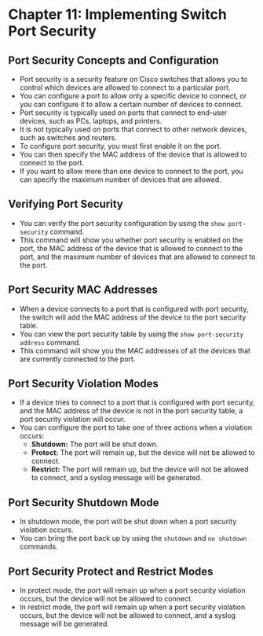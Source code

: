 # Chapter 11: Implementing Switch Port Security

## Port Security Concepts and Configuration

*   Port security is a security feature on Cisco switches that allows you to control which devices are allowed to connect to a particular port. 
*   You can configure a port to allow only a specific device to connect, or you can configure it to allow a certain number of devices to connect. 
*   Port security is typically used on ports that connect to end-user devices, such as PCs, laptops, and printers. 
*   It is not typically used on ports that connect to other network devices, such as switches and routers. 
*   To configure port security, you must first enable it on the port. 
*   You can then specify the MAC address of the device that is allowed to connect to the port. 
*   If you want to allow more than one device to connect to the port, you can specify the maximum number of devices that are allowed. 

## Verifying Port Security

*   You can verify the port security configuration by using the `show port-security` command. 
*   This command will show you whether port security is enabled on the port, the MAC address of the device that is allowed to connect to the port, and the maximum number of devices that are allowed to connect to the port. 

## Port Security MAC Addresses

*   When a device connects to a port that is configured with port security, the switch will add the MAC address of the device to the port security table. 
*   You can view the port security table by using the `show port-security address` command. 
*   This command will show you the MAC addresses of all the devices that are currently connected to the port. 

## Port Security Violation Modes

*   If a device tries to connect to a port that is configured with port security, and the MAC address of the device is not in the port security table, a port security violation will occur. 
*   You can configure the port to take one of three actions when a violation occurs:
    *   **Shutdown:** The port will be shut down. 
    *   **Protect:** The port will remain up, but the device will not be allowed to connect. 
    *   **Restrict:** The port will remain up, but the device will not be allowed to connect, and a syslog message will be generated. 

## Port Security Shutdown Mode

*   In shutdown mode, the port will be shut down when a port security violation occurs. 
*   You can bring the port back up by using the `shutdown` and `no shutdown` commands. 

## Port Security Protect and Restrict Modes

*   In protect mode, the port will remain up when a port security violation occurs, but the device will not be allowed to connect. 
*   In restrict mode, the port will remain up when a port security violation occurs, but the device will not be allowed to connect, and a syslog message will be generated.